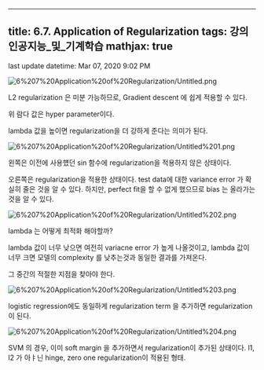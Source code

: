 
--- 
title:  6.7. Application of Regularization 
tags: 강의 인공지능_및_기계학습
mathjax: true
---



last update datetime: Mar 07, 2020 9:02 PM

![6%207%20Application%20of%20Regularization/Untitled.png](6%207%20Application%20of%20Regularization/Untitled.png)

L2 regularization 은 미분 가능하므로, Gradient descent 에 쉽게 적용할 수 있다.

위 람다 값은 hyper parameter이다. 

lambda 값을 높이면 regularization을 더 강하게 준다는 의미가 된다.

![6%207%20Application%20of%20Regularization/Untitled%201.png](6%207%20Application%20of%20Regularization/Untitled%201.png)

왼쪽은 이전에 사용헀던 sin 함수에 regularization을 적용하지 않은 상태이다.

오른쪽은 regularization을 적용한 상태이다. test data에 대한 variance error 가 확실히 줄은 것을 알 수 있다. 하지만, perfect fit을 할 수 없게 했으므로 bias 는 올라가는것을 알 수 있다.

![6%207%20Application%20of%20Regularization/Untitled%202.png](6%207%20Application%20of%20Regularization/Untitled%202.png)

lambda 는 어떻게 최적화 해야할까?

lambda 값이 너무 낮으면 여전히 variacne error 가 높게 나올것이고, lambda 값이 너무 크면 모델의 complexity 를 낮추는것과 동일한 결과를 가져온다.

그 중간의 적절한 지점을 찾아야 한다.

![6%207%20Application%20of%20Regularization/Untitled%203.png](6%207%20Application%20of%20Regularization/Untitled%203.png)

logistic regression에도 동일하게 regularization term 을 추가하면 regularization이 된다.

![6%207%20Application%20of%20Regularization/Untitled%204.png](6%207%20Application%20of%20Regularization/Untitled%204.png)

SVM 의 경우, 이미 soft margin 을 추가하면서 regularization이 추가된 상태이다. l1, l2 가 아ㅑ닌 hinge, zero one regularization이 적용된 형태.